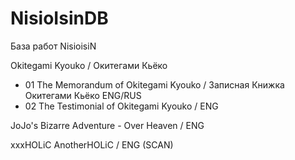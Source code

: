 # NisioIsinDB
База работ NisioisiN

Okitegami Kyouko / Окитегами Кьёко
* 01 The Memorandum of Okitegami Kyouko / Записная Книжка Окитегами Кьёко ENG/RUS
* 02 The Testimonial of Okitegami Kyouko / ENG 

JoJo's Bizarre Adventure - Over Heaven / ENG

xxxHOLiC AnotherHOLiC / ENG (SCAN)
